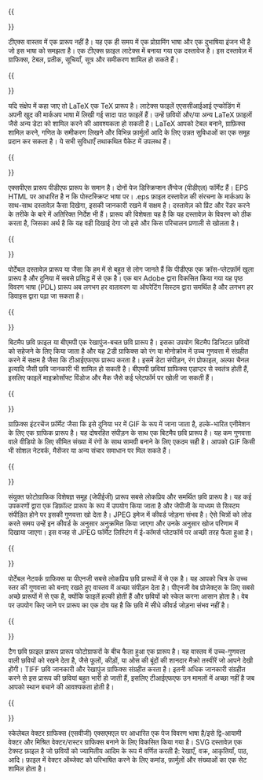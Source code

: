 ﻿---
translation: true
deploy: false
---


{{<section TEX>}}

टीएक्स वास्तव में एक प्रारूप नहीं है। यह एक ही समय में एक प्रोग्रामिंग भाषा और एक दुभाषिया इंजन भी है जो इस भाषा को समझता है। एक टीएक्स फ़ाइल लाटेक्स में बनाया गया एक दस्तावेज है। इस दस्तावेज़ में ग्राफिक्स, टेबल, प्रतीक, सूचियाँ, सूत्र और समीकरण शामिल हो सकते हैं।

{{<section LATEX>}}

यदि संक्षेप में कहा जाए तो LaTeX एक TeX प्रारूप है। लाटेक्स फाइलें एएससीआईआई एन्कोडिंग में अपनी खुद की मार्कअप भाषा में लिखी गई सादा पाठ फाइलें हैं। उन्हें छवियों और/या अन्य LaTeX फ़ाइलों जैसे अन्य डेटा को शामिल करने की आवश्यकता हो सकती है। LaTeX आपको टेबल बनाने, ग्राफ़िक्स शामिल करने, गणित के समीकरण लिखने और विभिन्न फ़ार्मुलों आदि के लिए उन्नत सुविधाओं का एक समूह प्रदान कर सकता है। ये सभी सुविधाएँ तथाकथित पैकेट में उपलब्ध हैं।

{{<section XPS>}}

एक्सपीएस प्रारूप पीडीएफ प्रारूप के समान है। दोनों पेज डिस्क्रिप्शन लैंग्वेज (पीडीएल) फॉर्मेट हैं। EPS HTML पर आधारित है न कि पोस्टस्क्रिप्ट भाषा पर। .eps फ़ाइल दस्तावेज़ की संरचना के मार्कअप के साथ-साथ दस्तावेज़ कैसा दिखेगा, इसकी जानकारी रखने में सक्षम है। दस्तावेज़ को प्रिंट और रेंडर करने के तरीके के बारे में अतिरिक्त निर्देश भी हैं। प्रारूप की विशेषता यह है कि यह दस्तावेज़ के विवरण को ठीक करता है, जिसका अर्थ है कि यह वही दिखाई देगा जो इसे और किस परिचालन प्रणाली से खोलता है।

{{<section PDF>}}

पोर्टेबल दस्तावेज़ प्रारूप या जैसा कि हम में से बहुत से लोग जानते हैं कि पीडीएफ एक क्रॉस-प्लेटफ़ॉर्म खुला प्रारूप है और दुनिया में सबसे प्रसिद्ध में से एक है। एक बार Adobe द्वारा विकसित किया गया यह पृष्ठ विवरण भाषा (PDL) प्रारूप अब लगभग हर वातावरण या ऑपरेटिंग सिस्टम द्वारा समर्थित है और लगभग हर डिवाइस द्वारा पढ़ा जा सकता है।

{{<section BMP>}}

बिटमैप छवि फ़ाइल या बीएमपी एक रेखापुंज-बचत छवि प्रारूप है। इसका उपयोग बिटमैप डिजिटल छवियों को सहेजने के लिए किया जाता है और यह 2डी ग्राफिक्स को रंग या मोनोक्रोम में उच्च गुणवत्ता में संग्रहीत करने में सक्षम है जैसा कि टीआईएफएफ प्रारूप करता है। इसमें डेटा संपीड़न, रंग प्रोफाइल, अल्फा चैनल इत्यादि जैसी छवि जानकारी भी शामिल हो सकती है। बीएमपी छवियां ग्राफिक्स एडाप्टर से स्वतंत्र होती हैं, इसलिए फाइलें माइक्रोसॉफ्ट विंडोज और मैक जैसे कई प्लेटफॉर्म पर खोली जा सकती हैं।


{{<section GIF>}}

ग्राफ़िक्स इंटरचेंज फ़ॉर्मेट जैसा कि इसे दुनिया भर में GIF के रूप में जाना जाता है, हल्के-भारित एनीमेशन के लिए एक ग्राफिक प्रारूप है। यह दोषरहित संपीड़न के साथ एक बिटमैप छवि प्रारूप है। यह कम गुणवत्ता वाले वीडियो के लिए सीमित संख्या में रंगों के साथ सामग्री बनाने के लिए एकदम सही है। आपको GIF किसी भी सोशल नेटवर्क, मैसेंजर या अन्य संचार समाधान पर मिल सकते हैं।

{{<section JPEG>}}

संयुक्त फोटोग्राफिक विशेषज्ञ समूह (जेपीईजी) प्रारूप सबसे लोकप्रिय और समर्थित छवि प्रारूप है। यह कई उपकरणों द्वारा एक डिफ़ॉल्ट प्रारूप के रूप में उपयोग किया जाता है और जेपीजी के माध्यम से सिस्टम संपीड़ित होने पर इसकी गुणवत्ता खो देता है। JPEG इमेज में कीवर्ड जोड़ना संभव है। ऐसे चित्रों को लोड करते समय उन्हें इन कीवर्ड के अनुसार अनुक्रमित किया जाएगा और उनके अनुसार खोज परिणाम में दिखाया जाएगा। इस वजह से JPEG फॉर्मेट लिस्टिंग में ई-कॉमर्स प्लेटफॉर्म पर अच्छी तरह फैला हुआ है।

{{<section PNG>}}

पोर्टेबल नेटवर्क ग्राफिक्स या पीएनजी सबसे लोकप्रिय छवि प्रारूपों में से एक है। यह आपको चित्र के उच्च स्तर की गुणवत्ता को बनाए रखते हुए वास्तव में अच्छा संपीड़न देता है। पीएनजी वेब प्रोजेक्ट्स के लिए सबसे अच्छे प्रारूपों में से एक है, क्योंकि फाइलें हल्की होती हैं और छवियों को स्केल करना आसान होता है। वेब पर उपयोग किए जाने पर प्रारूप का एक दोष यह है कि छवि में सीधे कीवर्ड जोड़ना संभव नहीं है।

{{<section TIFF>}}

टैग छवि फ़ाइल प्रारूप प्रारूप फोटोग्राफरों के बीच फैला हुआ एक प्रारूप है। यह वास्तव में उच्च-गुणवत्ता वाली छवियों को रखने देता है, जैसे फूलों, कीड़ों, या ओस की बूंदों की शानदार मैक्रो तस्वीरें जो आपने देखी होंगी। TIFF छवि जानकारी और रेखापुंज ग्राफिक्स संग्रहीत करता है। इतनी अधिक जानकारी संग्रहीत करने से इस प्रारूप की छवियां बहुत भारी हो जाती हैं, इसलिए टीआईएफएफ उन मामलों में अच्छा नहीं है जब आपको स्थान बचाने की आवश्यकता होती है।

{{<section SVG>}}

स्केलेबल वेक्टर ग्राफिक्स (एसवीजी) एक्सएमएल पर आधारित एक पेज विवरण भाषा है/इसे द्वि-आयामी वेक्टर और मिश्रित वेक्टर/रास्टर ग्राफिक्स बनाने के लिए विकसित किया गया है। SVG दस्तावेज़ एक टेक्स्ट फ़ाइल है जो छवियों को ज्यामितीय आदिम के रूप में वर्णित करती है: रेखाएँ, वक्र, आकृतियाँ, पाठ, आदि। फ़ाइल में वेक्टर ऑब्जेक्ट को परिभाषित करने के लिए कमांड, फ़ार्मुलों और संख्याओं का एक सेट शामिल होता है।
